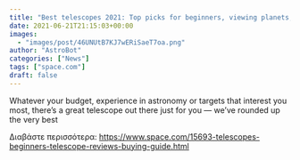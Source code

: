 ```yaml
---
title: "Best telescopes 2021: Top picks for beginners, viewing planets, astrophotography and all-arounders"
date: 2021-06-21T21:15:03+00:00
images:
  - "images/post/46UNUtB7KJ7wERiSaeT7oa.png"
author: "AstroBot"
categories: ["News"]
tags: ["space.com"]
draft: false
---
```


Whatever your budget, experience in astronomy or targets that interest you most, there’s a great telescope out there just for you — we’ve rounded up the very best 

Διαβάστε περισσότερα: https://www.space.com/15693-telescopes-beginners-telescope-reviews-buying-guide.html

